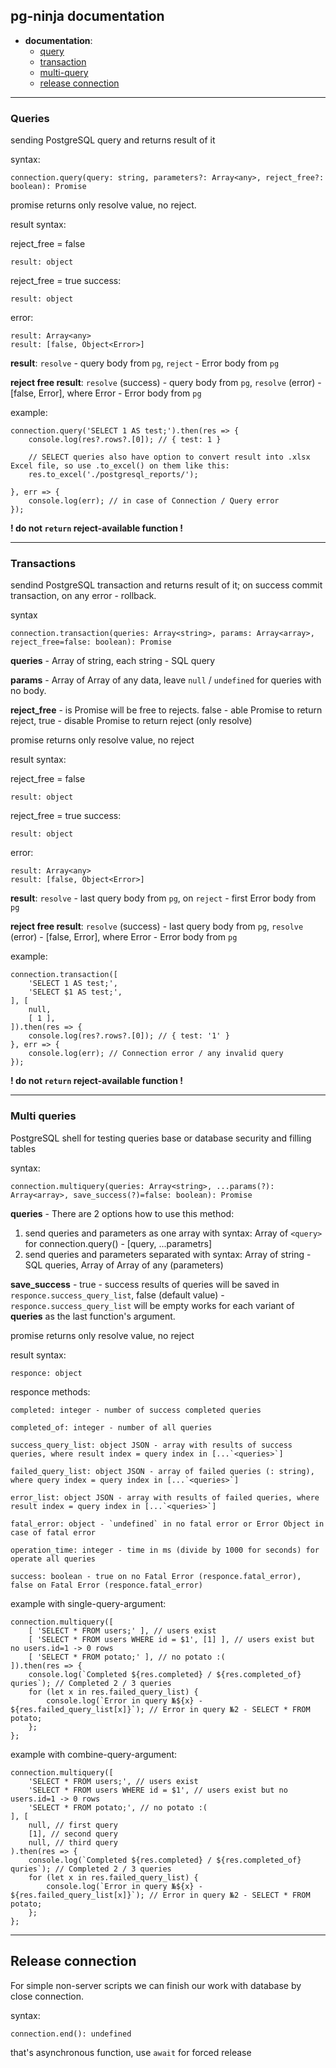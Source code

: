 ## pg-ninja documentation

- **documentation**:
    - [query](#Queries)
    - [transaction](#Transactions)
    - [multi-query](#Multi-queries)
    - [release connection](#Release-connection)

---

### **Queries**

sending PostgreSQL query and returns result of it

syntax:

```
connection.query(query: string, parameters?: Array<any>, reject_free?: boolean): Promise
```

promise returns only resolve value, no reject.

result syntax: 

reject_free = false
```
result: object
```

reject_free = true
success:
```
result: object
```
error:
```
result: Array<any>
result: [false, Object<Error>]
```

**result**: `resolve` - query body from `pg`, `reject` - Error body from `pg`

**reject free result**: `resolve` (success) - query body from `pg`, `resolve` (error) - [false, Error], where Error - Error body from `pg`

example:

```
connection.query('SELECT 1 AS test;').then(res => {
	console.log(res?.rows?.[0]); // { test: 1 }

	// SELECT queries also have option to convert result into .xlsx Excel file, so use .to_excel() on them like this:
	res.to_excel('./postgresql_reports/');

}, err => {
    console.log(err); // in case of Connection / Query error	
});
```

**! do not `return` reject-available function !**

---

### **Transactions**

sendind PostgreSQL transaction and returns result of it; on success commit transaction, on any error - rollback.

syntax

```
connection.transaction(queries: Array<string>, params: Array<array>, reject_free=false: boolean): Promise
```

**queries** - Array of string, each string - SQL query

**params** - Array of Array of any data, leave `null` / `undefined` for queries with no body.

**reject_free** - is Promise will be free to rejects. false - able Promise to return reject, true - disable Promise to return reject (only resolve) 

promise returns only resolve value, no reject

result syntax:

reject_free = false
```
result: object
```

reject_free = true
success:
```
result: object
```
error:
```
result: Array<any>
result: [false, Object<Error>]
```

**result**: `resolve` - last query body from `pg`, on `reject` - first Error body from `pg`

**reject free result**: `resolve` (success) - last query body from `pg`, `resolve` (error) - [false, Error], where Error - Error body from `pg`

example:

```
connection.transaction([
	'SELECT 1 AS test;',
	'SELECT $1 AS test;',
], [
	null,
    [ 1 ],
]).then(res => {
	console.log(res?.rows?.[0]); // { test: '1' }
}, err => {
    console.log(err); // Connection error / any invalid query
});
```

**! do not `return` reject-available function !**

---

### **Multi queries**

PostgreSQL shell for testing queries base or database security and filling tables

syntax:

```
connection.multiquery(queries: Array<string>, ...params(?): Array<array>, save_success(?)=false: boolean): Promise
```

**queries** - There are 2 options how to use this method:
1. send queries and parameters as one array with syntax: Array of `<query>` for connection.query() - [query, ...parametrs]
2. send queries and parameters separated with syntax: Array of string - SQL queries, Array of Array of any (parameters)

**save_success** - true - success results of queries will be saved in `responce.success_query_list`, false (default value) - `responce.success_query_list` will be empty
works for each variant of **queries** as the last function's argument.

promise returns only resolve value, no reject

result syntax:

```
responce: object
```

responce methods:

```
completed: integer - number of success completed queries

completed_of: integer - number of all queries

success_query_list: object JSON - array with results of success queries, where result index = query index in [...`<queries>`]

failed_query_list: object JSON - array of failed queries (: string), where query index = query index in [...`<queries>`]

error_list: object JSON - array with results of failed queries, where result index = query index in [...`<queries>`]

fatal_error: object - `undefined` in no fatal error or Error Object in case of fatal error

operation_time: integer - time in ms (divide by 1000 for seconds) for operate all queries

success: boolean - true on no Fatal Error (responce.fatal_error), false on Fatal Error (responce.fatal_error)
```

example with single-query-argument: 

```
connection.multiquery([
	[ 'SELECT * FROM users;' ], // users exist
	[ 'SELECT * FROM users WHERE id = $1', [1] ], // users exist but no users.id=1 -> 0 rows
	[ 'SELECT * FROM potato;' ], // no potato :( 
]).then(res => {
	console.log(`Completed ${res.completed} / ${res.completed_of} quries`); // Completed 2 / 3 queries
	for (let x in res.failed_query_list) {
		console.log(`Error in query №${x} - ${res.failed_query_list[x]}`); // Error in query №2 - SELECT * FROM potato;
	};
};
```

example with combine-query-argument:

```
connection.multiquery([
	'SELECT * FROM users;', // users exist
	'SELECT * FROM users WHERE id = $1', // users exist but no users.id=1 -> 0 rows
	'SELECT * FROM potato;', // no potato :( 
], [
	null, // first query
	[1], // second query
	null, // third query
).then(res => {
	console.log(`Completed ${res.completed} / ${res.completed_of} quries`); // Completed 2 / 3 queries
	for (let x in res.failed_query_list) {
		console.log(`Error in query №${x} - ${res.failed_query_list[x]}`); // Error in query №2 - SELECT * FROM potato;
	};
};
```

---

## Release connection

For simple non-server scripts we can finish our work with database by close connection.

syntax:

```
connection.end(): undefined
```

that's asynchronous function, use `await` for forced release
